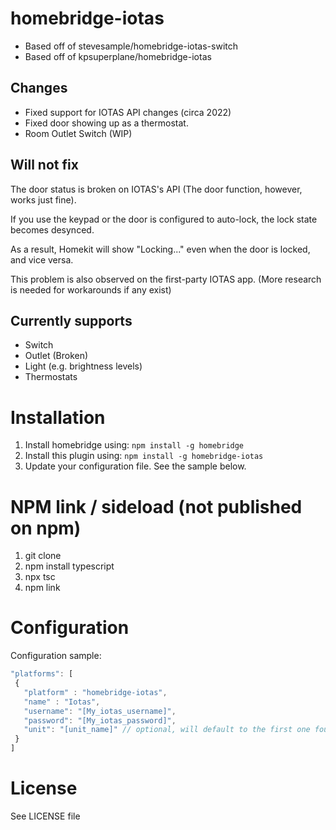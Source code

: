 # homebridge-iotas
- Based off of stevesample/homebridge-iotas-switch
- Based off of kpsuperplane/homebridge-iotas

## Changes
- Fixed support for IOTAS API changes (circa 2022)
- Fixed door showing up as a thermostat.
- Room Outlet Switch (WIP)

## Will not fix
The door status is broken on IOTAS's API (The door function, however, works just fine).

If you use the keypad or the door is configured to auto-lock, the lock state becomes desynced. 

As a result, Homekit will show "Locking..." even when the door is locked, and vice versa.

This problem is also observed on the first-party IOTAS app. (More research is needed for workarounds if any exist)

## Currently supports
- Switch
- Outlet (Broken)
- Light (e.g. brightness levels)
- Thermostats

# Installation
1. Install homebridge using: `npm install -g homebridge`
2. Install this plugin using: `npm install -g homebridge-iotas`
3. Update your configuration file. See the sample below.

# NPM link / sideload (not published on npm)
1. git clone
2. npm install typescript
3. npx tsc
4. npm link


# Configuration
Configuration sample:

 ```javascript
"platforms": [
  {
    "platform" : "homebridge-iotas",
    "name" : "Iotas",
    "username": "[My_iotas_username]",
    "password": "[My_iotas_password]",
    "unit": "[unit_name]" // optional, will default to the first one found
  }
]
```

# License
See LICENSE file
